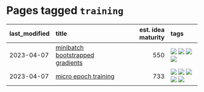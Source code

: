 # Pages tagged `training`

|last_modified|title|est. idea maturity|tags
|:---|:---|---:|:---|
|2023-04-07|[minibatch bootstrapped gradients](../minibatch-bootstrapped-gradients.md)|550|[![](https://img.shields.io/badge/tag-experimental-869bd0)](../tags/experimental.md) [![](https://img.shields.io/badge/tag-optimization-1dc0d1)](../tags/optimization.md) [![](https://img.shields.io/badge/tag-training-e33481)](../tags/training.md) [![](https://img.shields.io/badge/tag-wip-5d9a82)](../tags/wip.md)|
|2023-04-07|[micro epoch training](../micro-epoch.md)|733|[![](https://img.shields.io/badge/tag-augmentation-8a140)](../tags/augmentation.md) [![](https://img.shields.io/badge/tag-dataset-aa21fc)](../tags/dataset.md) [![](https://img.shields.io/badge/tag-heuristics-83cbca)](../tags/heuristics.md) [![](https://img.shields.io/badge/tag-tooling-1eefac)](../tags/tooling.md) [![](https://img.shields.io/badge/tag-training-e33481)](../tags/training.md)|